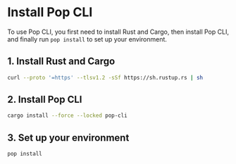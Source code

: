# Install Pop CLI

To use Pop CLI, you first need to install Rust and Cargo, then install Pop CLI, and finally run `pop install` to set up your environment.

## 1. Install Rust and Cargo

```bash
curl --proto '=https' --tlsv1.2 -sSf https://sh.rustup.rs | sh
```

## 2. Install Pop CLI

```bash
cargo install --force --locked pop-cli
```

## 3. Set up your environment

```bash
pop install
```
